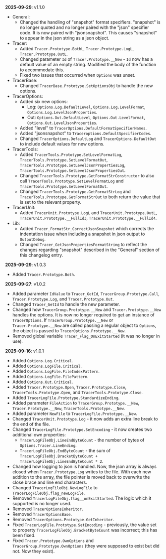 
**2025-09-29**: v1.1.0
- General:
  - Changed the handling of "snapshot" format specifiers. "snapshot" is no longer quoted and no longer
  paired with the "json" specifier code. It is now paired with "jsonsnapshot". This causes "snapshot"
  to appear in the json string as a json object.
- Tracer:
  - Added `Tracer.Prototype.BothL`, `Tracer.Prototype.LogL`, `Tracer.Prototype.OutL`.
  - Changed parameter `Id` of `Tracer.Prototype.__New` - `Id` now has a default value of an empty string.
  Modified the body of the function to accommodate this.
  - Fixed two issues that occurred when `Options` was unset.
- TracerBase:
  - Changed `TracerBase.Prototype.SetOptionsObj` to handle the new options.
- TracerOptions:
  - Added six new options:
    - Log: `Options.Log.DefaultLevel`, `Options.Log.LevelFormat`, `Options.Log.LevelJsonProperties`.
    - Out: `Options.Out.DefaultLevel`, `Options.Out.LevelFormat`, `Options.Out.LevelJsonProperties`.
  - Added "level" to `TracerOptions.DefaultFormatSpecifierNames`.
  - Added "jsonsnapshot" to `Traceroptions.DefaultSpecifierCodes`.
  - Changed `TracerOptions.DefaultLog` and `TracerOptions.DefaultOut` to include default values for
  new options.
- TracerTools:
  - Added `TracerTools.Prototype.SetLevelFormatLog`, `TracerTools.Prototype.SetLevelFormatOut`,
  `TracerTools.Prototype.SetLevelJsonPropertiesLog`, `TracerTools.Prototype.SetLevelJsonPropertiesOut`.
  - Changed `TracerTools.Prototype.GetFormatStrConstructor` to also call `TracerTools.Prototype.SetLevelFormatLog`
  and `TracerTools.Prototype.SetLevelFormatOut`.
  - Changed `TracerTools.Prototype.GetFormatStrLog` and `TracerTools.Prototype.GetFormatStrOut` to
  both return the value that is set to the relevant property.
- TracerUnit:
  - Added `TracerUnit.Prototype.LogL` and `TracerUnit.Prototype.OutL`, `TracerUnit.Prototype.__FullId3`,
  `TracerUnit.Prototype.__FullId4`.
- Lib:
  - Added `Tracer_FormatStr_CorrectJsonSnapshot` which corrects the indentation issue when including
  a snapshot in json output to `OutputDebug`.
  - Changed `Tracer_GetJsonPropertiesFormatString` to reflect the changes regarding "snapshot"
  described in the "General" section of this changelog entry.

**2025-09-29**: v1.0.3
- Added `Tracer.Prototype.Both`.

**2025-09-27**: v1.0.2
- Added parameter `IdValue` to `Tracer_GetId`, `TracerGroup.Prototype.Call`, `Tracer.Prototype.Log`, and `Tracer.Prototype.Out`.
- Changed `Tracer_GetId` to handle the new parameter.
- Changed how `TracerGroup.Prototype.__New` and `Tracer.Prototype.__New` handles the options. It is
now no longer required to get an instance of `TracerOptions`. If `TracerGroup.Prototype.__New` or
`Tracer.Prototype.__New` are called passing a regular object to `Options`, the object is passed
to `TracerOptions.Prototype.__New`.
- Removed global variable `Tracer_Flag_OnExitStarted` (it was no longer in use).

**2025-09-16**: v1.0.1
- Added `Options.Log.Critical`.
- Added `Options.LogFile.Critical`.
- Added `Options.LogFile.FileIndexPattern`.
- Added `Options.LogFile.FilePattern`.
- Added `Options.Out.Critical`.
- Added `Tracer.Prototype.Open`, `Tracer.Prototype.Close`, `TracerTools.Prototype.Open`, and `TracerTools.Prototype.Close`.
- Added `TracerLogFile.Prototype.StandardizeEnding`.
- Added parameter `FileAction` to `TracerGroup.Prototype.__New`, `Tracer.Prototype.__New`, `TracerTools.Prototype.__New`.
- Added parameter `NewFile` to `TracerLogFile.Prototype.__New`.
- Changed `TracerUnit.Prototype.Log` - it now adds an extra line break to the end of the file.
- Changed `TracerLogFile.Prototype.SetEncoding` - it now creates two additional own properties:
  - `TracerLogFileObj.LineEndByteCount` - the number of bytes of `Options.Tracer.LineEnding`.
  - `TracerLogFileObj.EndByteCount` - the sum of `TracerLogFileObj.BracketByteCount + TracerLogFileObj.LineEndByteCount * 2`.
- Changed how logging to json is handled. Now, the json array is always closed when `Tracer.Prototype.Log`
writes to the file. With each new addition to the array, the file pointer is moved back to overwrite
the close brace and line end characters.
- Changed `TracerLogFileObj.NewLogFile` to `TracerLogFileObj.flag_newLogFile`.
- Removed `TracerLogFileObj.flag__onExitStarted`. The logic which it supported is no longer used.
- Removed `TracerOptionsInheritor`.
- Removed `TracerOptionsBase`.
- Removed `TracerOptions.Prototype.GetInheritor`.
- Fixed `TracerLogFile.Prototype.SetEncoding` - previously, the value set to property
`TracerLogFileObj.BracketByteCount` was incorrect; this has been fixed.
- Fixed `Tracer.Prototype.OwnOptions` and `TracerGroup.Prototype.OwnOptions` (they were supposed
to exist but did not. Now they exist).
